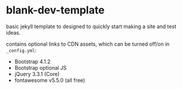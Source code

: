 # blank-dev-template

basic jekyll template to designed to quickly start making a site and test ideas.

contains optional links to CDN assets, which can be turned off/on in `_config.yml`:

- Bootstrap 4.1.2
- Bootstrap optional JS
- jQuery 3.3.1 (Core)
- fontawesome v5.5.0 (all free)
